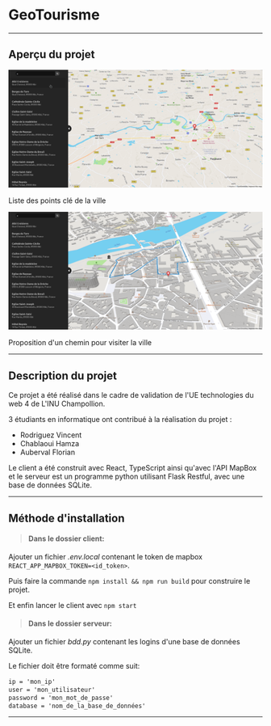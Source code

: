 # GeoTourisme
---
## Aperçu du projet

![](demo/1.png)

Liste des points clé de la ville

![](demo/2.png)

Proposition d'un chemin pour visiter la ville

---
## Description du projet
Ce projet a été réalisé dans le cadre de validation de l'UE technologies du web 4 de L'INU Champollion.

3 étudiants en informatique ont contribué à la réalisation du projet :

- Rodriguez Vincent
- Chablaoui Hamza
- Auberval Florian
 
Le client a été construit avec React, TypeScript ainsi qu'avec l'API MapBox et le serveur est un programme python utilisant Flask Restful, avec une base de données SQLite.

---
## Méthode d'installation
> #### Dans le dossier client:
Ajouter un fichier *.env.local* contenant le token de mapbox
```REACT_APP_MAPBOX_TOKEN=<id_token>```.

Puis faire la commande ```npm install && npm run build``` pour construire le projet.

Et enfin lancer le client avec ```npm start```

> #### Dans le dossier serveur:
Ajouter un fichier *bdd.py* contenant les logins d'une base de données SQLite.

Le fichier doit être formaté comme suit:
```
ip = 'mon_ip'
user = 'mon_utilisateur'
password = 'mon_mot_de_passe'
database = 'nom_de_la_base_de_données'
```

---
